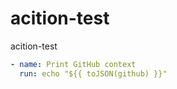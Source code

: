 # acition-test
acition-test

```yaml
- name: Print GitHub context
  run: echo "${{ toJSON(github) }}"
```
